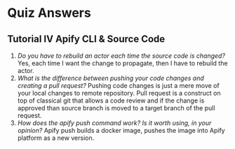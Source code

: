 # Quiz Answers
## Tutorial IV Apify CLI & Source Code
1. _Do you have to rebuild an actor each time the source code is changed?_
Yes, each time I want the change to propagate, then I have to rebuild the actor.
1. _What is the difference between pushing your code changes and creating a pull request?_
Pushing code changes is just a mere move of your local changes to remote repository. Pull request is a construct on top of
classical git that allows a code review and if the change is approved than source branch is moved to a target branch of the
pull request.
1. _How does the apify push command work? Is it worth using, in your opinion?_
Apify push builds a docker image, pushes the image into Apify platform as a new version.
